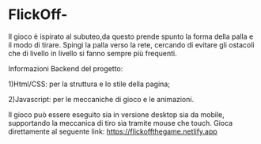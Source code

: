 # FlickOff-

Il gioco è ispirato al subuteo,da questo prende spunto la forma della palla e il modo di tirare.
Spingi la palla verso la rete, cercando di evitare gli ostacoli che di livello in livello si fanno sempre più frequenti.

Informazioni Backend del progetto:

1)Html/CSS: per la struttura e lo stile della pagina;

2)Javascript: per le meccaniche di gioco e le animazioni. 

Il gioco può essere eseguito sia in versione desktop sia da mobile, supportando la meccanica di tiro sia tramite mouse che touch.
Gioca direttamente al seguente link:
https://flickoffthegame.netlify.app

